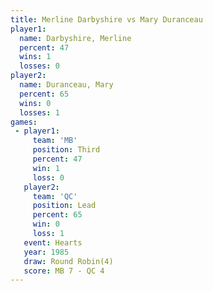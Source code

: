 ```yaml
---
title: Merline Darbyshire vs Mary Duranceau
player1:                   
  name: Darbyshire, Merline
  percent: 47              
  wins: 1                  
  losses: 0                
player2:                   
  name: Duranceau, Mary    
  percent: 65              
  wins: 0                  
  losses: 1                
games:
 - player1:         
     team: 'MB'     
     position: Third
     percent: 47    
     win: 1         
     loss: 0        
   player2:        
     team: 'QC'    
     position: Lead
     percent: 65   
     win: 0        
     loss: 1       
   event: Hearts       
   year: 1985          
   draw: Round Robin(4)
   score: MB 7 - QC 4  
---
```

